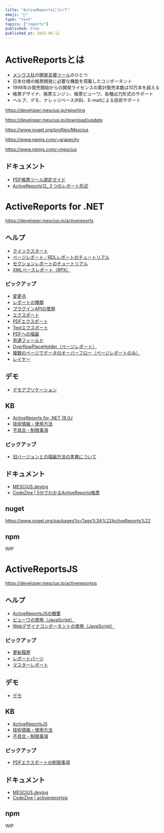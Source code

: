 ```yaml
---
title: "ActiveReportsについて"
emoji: "📝"
type: "tech"
topics: ["reports"]
published: true
published_at: 2025-06-12
---
```


# ActiveReportsとは

- [メシウス社](https://www.mescius.com/)の[開発支援ツール](https://developer.mescius.jp/)のひとつ
- 日本仕様の帳票開発に必要な機能を搭載したコンポーネント
- 1998年の発売開始からの開発ライセンスの累計販売本数は10万本を超える
- 帳票デザイナ、帳票エンジン、帳票ビューワ、各種出力形式のサポート
- ヘルプ、デモ、ナレッジベース(KB)、E-mailによる技術サポート

https://developer.mescius.jp/reporting

https://developer.mescius.jp/download/update

https://www.nuget.org/profiles/Mescius

https://www.npmjs.com/~grapecity

https://www.npmjs.com/~mescius

## ドキュメント

- [PDF帳票ツール選定ガイド](https://developer.mescius.jp/pdf-report-products)
- [ActiveReports12_３つのレポート形式](https://download.mescius.jp/PDF/article/threedesign-whitepaper.pdf)

# ActiveReports for .NET

https://developer.mescius.jp/activereports

## ヘルプ

- [クイックスタート](https://docs.mescius.jp/help/activereports-18/#quick-start.html)
- [ページレポート／RDLレポートのチュートリアル](https://docs.mescius.jp/help/activereports-18/#page-report-or-rdl-report-walkthroughs.html)
- [セクションレポートのチュートリアル](https://docs.mescius.jp/help/activereports-18/#section-report-walkthroughs.html)
- [XMLベースレポート（RPX）](https://docs.mescius.jp/help/activereports-18/#ar-wlk-basic-xml-reports.html)

### ピックアップ

- [変更点](https://docs.mescius.jp/help/activereports-18/#breaking-changes.html)
- [レポートの種類](https://docs.mescius.jp/help/activereports-18/#reporttypes.html)
- [プラグインAPIの使用](https://docs.mescius.jp/help/activereports-18/#web-designer-plugins-api.html)
- [エクスポート](https://docs.mescius.jp/help/activereports-18/#exporting.html)
- [PDFエクスポート](https://docs.mescius.jp/help/activereports-18/#pdf-export.html)
- [Textエクスポート](https://docs.mescius.jp/help/activereports-18/#text.html)
- [PDFへの描画](https://docs.mescius.jp/help/activereports-18/#rendering-to-pdf.html)
- [共通フィールド](https://docs.mescius.jp/help/activereports-18/#common-values.html)
- [OverflowPlaceHolder（ページレポート）](https://docs.mescius.jp/help/activereports-18/#overflow-place-holder.html)
- [複数のページでデータのオーバーフロー（ページレポートのみ）](https://docs.mescius.jp/help/activereports-18/#overflow-data-in-multiple-pages.html)
- [レイヤー](https://docs.mescius.jp/help/activereports-18/#layers.html)

## デモ

- [デモアプリケーション](https://developer.mescius.jp/activereports/demo)

## KB

- [ActiveReports for .NET 18.0J](https://support.mescius.jp/hc/ja/categories/9172336363023)
- [技術情報・使用方法](https://support.mescius.jp/hc/ja/sections/9172341253391)
- [不具合・制限事項](https://support.mescius.jp/hc/ja/sections/9172308316559)

### ピックアップ

- [旧バージョンとの描画方法の差異について](https://support.mescius.jp/hc/ja/articles/10734123894415)

## ドキュメント

- [MESCIUS.devlog](https://devlog.mescius.jp/category/activereports/)
- [CodeZine | 5分でわかるActiveReports帳票](https://codezine.jp/article/corner/17)

## nuget

https://www.nuget.org/packages?q=Tags%3A%22ActiveReports%22

## npm

WIP

# ActiveReportsJS

https://developer.mescius.jp/activereportsjs

## ヘルプ

- [ActiveReportsJSの概要](https://demo.mescius.jp/activereportsjs/docs/GettingStarted/Introduction)
- [ビューワの使用（JavaScript）](https://demo.mescius.jp/activereportsjs/docs/GettingStarted/quickstart/QuickStart/QuickStart-Vanilla)
- [Webデザイナコンポーネントの使用（JavaScript）](https://demo.mescius.jp/activereportsjs/docs/GettingStarted/quickstart/QuickStart-ARJS-Designer-Component/QuickStart-Vanilla)

### ピックアップ

- [更新履歴](https://demo.mescius.jp/activereportsjs/docs/GettingStarted/Update-History)
- [レポートパーツ](https://demo.mescius.jp/activereportsjs/docs/ReportAuthorGuide/report-item-libraries)
- [マスターレポート](https://demo.mescius.jp/activereportsjs/docs/ReportAuthorGuide/master-reports)

## デモ

- [デモ](https://demo.mescius.jp/activereportsjs/demos/)

## KB

- [ActiveReportsJS](https://support.mescius.jp/hc/ja/categories/360000708915)
- [技術情報・使用方法](https://support.mescius.jp/hc/ja/sections/360000728056)
- [不具合・制限事項](https://support.mescius.jp/hc/ja/sections/360000728036)

### ピックアップ

- [PDFエクスポートの制限事項](https://support.mescius.jp/hc/ja/articles/8690407433871)

## ドキュメント

- [MESCIUS.devlog](https://devlog.mescius.jp/category/activereportsjs/)
- [CodeZine | activereportsjs](https://codezine.jp/search/activereportsjs)

## npm

WIP
